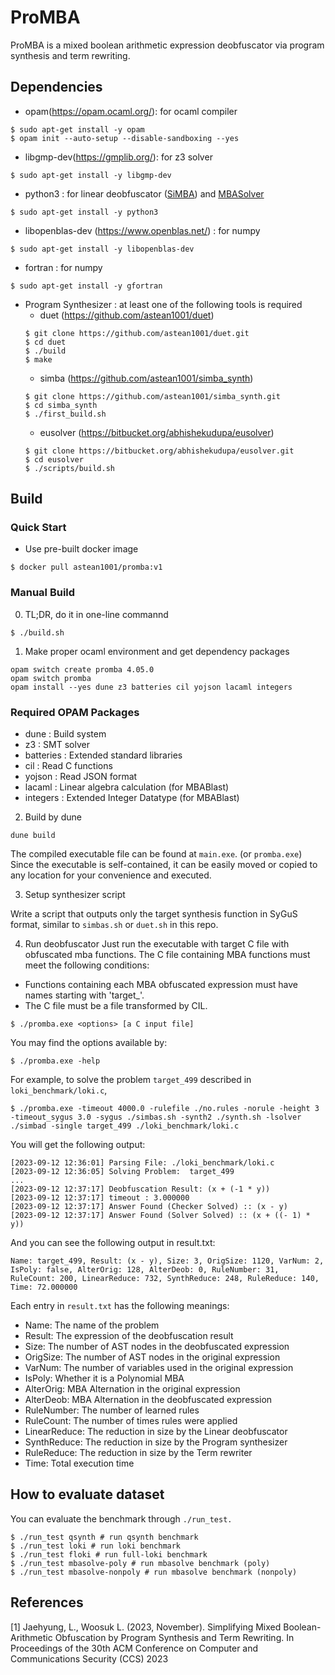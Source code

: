 # ProMBA

ProMBA is a mixed boolean arithmetic expression deobfuscator via program synthesis and term rewriting.


## Dependencies
- opam(https://opam.ocaml.org/): for ocaml compiler
```
$ sudo apt-get install -y opam
$ opam init --auto-setup --disable-sandboxing --yes
```
- libgmp-dev(https://gmplib.org/): for z3 solver
```
$ sudo apt-get install -y libgmp-dev
```
- python3 : for linear deobfuscator ([SiMBA](https://github.com/DenuvoSoftwareSolutions/SiMBA)) and [MBASolver](https://github.com/softsec-unh/MBA-Solver)
```
$ sudo apt-get install -y python3
```
- libopenblas-dev (https://www.openblas.net/) : for numpy
```
$ sudo apt-get install -y libopenblas-dev
```
- fortran : for numpy
```
$ sudo apt-get install -y gfortran
```
- Program Synthesizer : at least one of the following tools is required
    - duet (https://github.com/astean1001/duet)
    ```
    $ git clone https://github.com/astean1001/duet.git
    $ cd duet
    $ ./build
    $ make
    ```
    - simba (https://github.com/astean1001/simba_synth)
    ```
    $ git clone https://github.com/astean1001/simba_synth.git
    $ cd simba_synth
    $ ./first_build.sh
    ```
    - eusolver (https://bitbucket.org/abhishekudupa/eusolver)
    ```
    $ git clone https://bitbucket.org/abhishekudupa/eusolver.git
    $ cd eusolver
    $ ./scripts/build.sh
    ```

## Build
### Quick Start
- Use pre-built docker image
```
$ docker pull astean1001/promba:v1
```

### Manual Build
0. TL;DR, do it in one-line commannd
```
$ ./build.sh
```
1. Make proper ocaml environment and get dependency packages
```
opam switch create promba 4.05.0
opam switch promba 
opam install --yes dune z3 batteries cil yojson lacaml integers
```

### Required OPAM Packages
- dune : Build system
- z3 : SMT solver
- batteries : Extended standard libraries
- cil : Read C functions
- yojson : Read JSON format
- lacaml : Linear algebra calculation (for MBABlast)
- integers : Extended Integer Datatype (for MBABlast)

2. Build by dune
```
dune build
```
The compiled executable file can be found at `main.exe`. (or `promba.exe`) Since the executable is self-contained, it can be easily moved or copied to any location for your convenience and executed.

3. Setup synthesizer script

Write a script that outputs only the target synthesis function in SyGuS format, similar to `simbas.sh` or `duet.sh` in this repo.

4. Run deobfuscator
Just run the executable with target C file with obfuscated mba functions.
The C file containing MBA functions must meet the following conditions:
- Functions containing each MBA obfuscated expression must have names starting with 'target_'.
- The C file must be a file transformed by CIL.

```
$ ./promba.exe <options> [a C input file]
```
You may find the options available by:

```
$ ./promba.exe -help
```
For example, to solve the problem `target_499` described in `loki_benchmark/loki.c`,
```
$ ./promba.exe -timeout 4000.0 -rulefile ./no.rules -norule -height 3 -timeout_sygus 3.0 -sygus ./simbas.sh -synth2 ./synth.sh -lsolver ./simbad -single target_499 ./loki_benchmark/loki.c
```
You will get the following output:
```
[2023-09-12 12:36:01] Parsing File: ./loki_benchmark/loki.c
[2023-09-12 12:36:05] Solving Problem:  target_499 
...
[2023-09-12 12:37:17] Deobfuscation Result: (x + (-1 * y))
[2023-09-12 12:37:17] timeout : 3.000000
[2023-09-12 12:37:17] Answer Found (Checker Solved) :: (x - y) 
[2023-09-12 12:37:17] Answer Found (Solver Solved) :: (x + ((- 1) * y)) 
```
And you can see the following output in result.txt:
```
Name: target_499, Result: (x - y), Size: 3, OrigSize: 1120, VarNum: 2, IsPoly: false, AlterOrig: 128, AlterDeob: 0, RuleNumber: 31, RuleCount: 200, LinearReduce: 732, SynthReduce: 248, RuleReduce: 140, Time: 72.000000
```
Each entry in `result.txt` has the following meanings:

- Name: The name of the problem
- Result: The expression of the deobfuscation result
- Size: The number of AST nodes in the deobfuscated expression
- OrigSize: The number of AST nodes in the original expression
- VarNum: The number of variables used in the original expression
- IsPoly: Whether it is a Polynomial MBA
- AlterOrig: MBA Alternation in the original expression
- AlterDeob: MBA Alternation in the deobfuscated expression
- RuleNumber: The number of learned rules
- RuleCount: The number of times rules were applied
- LinearReduce: The reduction in size by the Linear deobfuscator
- SynthReduce: The reduction in size by the Program synthesizer
- RuleReduce: The reduction in size by the Term rewriter
- Time: Total execution time

## How to evaluate dataset

You can evaluate the benchmark through `./run_test.`

```
$ ./run_test qsynth # run qsynth benchmark
$ ./run_test loki # run loki benchmark
$ ./run_test floki # run full-loki benchmark
$ ./run_test mbasolve-poly # run mbasolve benchmark (poly)
$ ./run_test mbasolve-nonpoly # run mbasolve benchmark (nonpoly)
```

## References
[1] Jaehyung, L., Woosuk L. (2023, November). Simplifying Mixed Boolean-Arithmetic Obfuscation by Program Synthesis and Term Rewriting. In Proceedings of the 30th ACM Conference on Computer and Communications Security (CCS) 2023